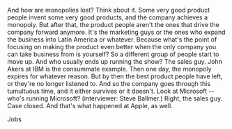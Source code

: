 ---
---


And how are monopolies lost? Think about it. Some very good product people invent some very good products, and the company achieves a monopoly. But after that, the product people aren't the ones that drive the company forward anymore. It's the marketing guys or the ones who expand the business into Latin America or whatever. Because what's the point of focusing on making the product even better when the only company you can take business from is yourself? So a different group of people start to move up. And who usually ends up running the show? The sales guy. John Akers at IBM is the consummate example. Then one day, the monopoly expires for whatever reason. But by then the best product people have left, or they're no longer listened to. And so the company goes through this tumultuous time, and it either survives or it doesn't. Look at Microsoft -- who's running Microsoft? (interviewer: Steve Ballmer.) Right, the sales guy. Case closed. And that's what happened at Apple, as well.

Jobs 